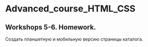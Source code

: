 # Advanced_course_HTML_CSS

## Workshops 5-6. Homework. 

Создать планшетную и мобильную версию страницы каталога.
